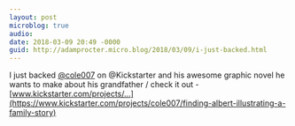 ```yaml
---
layout: post
microblog: true
audio: 
date: 2018-03-09 20:49 -0000
guid: http://adamprocter.micro.blog/2018/03/09/i-just-backed.html
---
```

I just backed [@cole007](https://micro.blog/cole007) on @Kickstarter and his awesome graphic novel he wants to make about his grandfather / check it out - [www.kickstarter.com/projects/...](https://www.kickstarter.com/projects/cole007/finding-albert-illustrating-a-family-story)
